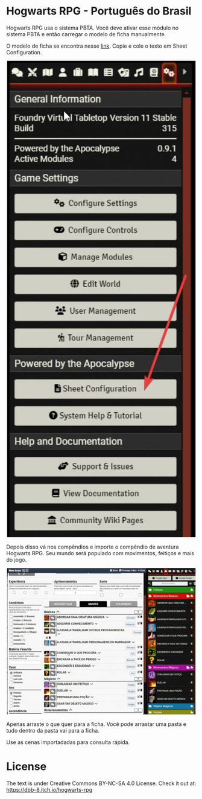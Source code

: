 # Hogwarts RPG - Português do Brasil
Hogwarts RPG usa o sistema PBTA. Você deve ativar esse módulo no sistema PBTA e então carregar o modelo de ficha manualmente.

O modelo de ficha se encontra nesse [link](https://raw.githubusercontent.com/brunocalado/hogwarts-rpg-for-pbta/main/templates/Hogwarts.txt). Copie e cole o texto em Sheet Configuration.
<p align="center">
  <img width="500" src="assets/docs/sheet_configuration.webp">
</p>

Depois disso vá nos compêndios e importe o compêndio de aventura Hogwarts RPG. Seu mundo será populado com movimentos, feitiços e mais do jogo.
<p align="center">
  <img width="500" src="assets/docs/items.webp">
</p>

Apenas arraste o que quer para a ficha. Você pode arrastar uma pasta e tudo dentro da pasta vai para a ficha.

Use as cenas importadadas para consulta rápida.

# License
The text is under Creative Commons BY-NC-SA 4.0 License. Check it out at: https://dbb-8.itch.io/hogwarts-rpg
 
